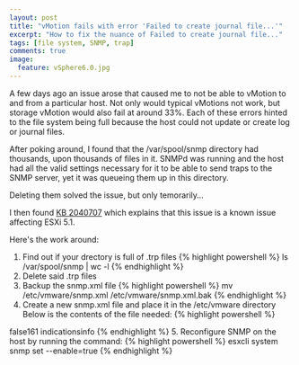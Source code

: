 ```yaml
---
layout: post
title: "vMotion fails with error 'Failed to create journal file...'"
excerpt: "How to fix the nuance of Failed to create journal file..."
tags: [file system, SNMP, trap]
comments: true
image:
  feature: vSphere6.0.jpg
---
```



A few days ago an issue arose that caused me to not be able to vMotion to and from a particular host. Not only would typical vMotions not work, but storage vMotion would also fail at around 33%. Each of these errors hinted to the file system being full because the host could not update or create log or journal files.

After poking around, I found that the /var/spool/snmp directory had thousands, upon thousands of files in it. SNMPd was running and the host had all the valid settings necessary for it to be able to send traps to the SNMP server, yet it was queueing them up in this directory.

Deleting them solved the issue, but only temorarily…

I then found [KB 2040707](http://kb.vmware.com/selfservice/microsites/search.do?language=en_US&cmd=displayKC&externalId=2040707) which explains that this issue is a known issue affecting ESXi 5.1.

Here's the work around:

1. Find out if your drectory is full of .trp files
{% highlight powershell %}
ls /var/spool/snmp | wc -l
{% endhighlight %}
2. Delete said .trp files
3. Backup the snmp.xml file
{% highlight powershell %}
mv /etc/vmware/snmp.xml /etc/vmware/snmp.xml.bak
{% endhighlight %}
4. Create a new snmp.xml file and place it in the /etc/vmware directory
Below is the contents of the file needed:
{% highlight powershell %}
<?xml version="1.0" encoding="ISO-8859-1"?>
<config>
<snmpSettings><enable>false</enable><port>161</port><syscontact></syscontact><syslocation></syslocation>
<EnvEventSource>indications</EnvEventSource><communities></communities><loglevel>info</loglevel><authProtocol></authProtocol><privProtocol></privProtocol></snmpSettings>
</config>
{% endhighlight %}
5. Reconfigure SNMP on the host by running the command:
{% highlight powershell %}
esxcli system snmp set --enable=true
{% endhighlight %}
